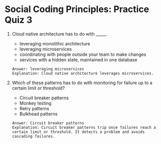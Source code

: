 # Social Coding Principles: Practice Quiz 3

1. Cloud native architecture has to do with _____.
    - leveraging monolithic architecture
    - leveraging microservices
    - coordinating with people outside your team to make changes
    - services with a hidden state, maintained in one database
    ```
    Answer: leveraging microservices
    Explanation: Cloud native architecture leverages microservices.
    ```

2. Which of these patterns has to do with monitoring for failure up to a certain limit or threshold?
    - Circuit breaker patterns
    - Monkey testing
    - Retry patterns
    - Bulkhead patterns
    ```
    Answer: Circuit breaker patterns
    Explanation: Circuit breaker patterns trip once failures reach a certain limit or threshold. It detects a problem and avoids cascading failures.
    ```
